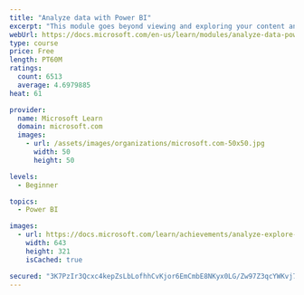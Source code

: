 ```yaml
---
title: "Analyze data with Power BI"
excerpt: "This module goes beyond viewing and exploring your content and explains how to interact with it by working with reports and dashboards to uncover and share new business insights."
webUrl: https://docs.microsoft.com/en-us/learn/modules/analyze-data-power-bi/
type: course
price: Free
length: PT60M
ratings:
  count: 6513
  average: 4.6979885
heat: 61

provider:
  name: Microsoft Learn
  domain: microsoft.com
  images:
    - url: /assets/images/organizations/microsoft.com-50x50.jpg
      width: 50
      height: 50

levels:
  - Beginner

topics:
  - Power BI

images:
  - url: https://docs.microsoft.com/learn/achievements/analyze-explore-data-power-bi-social.png
    width: 643
    height: 321
    isCached: true

secured: "3K7PzIr3Qcxc4kepZsLbLofhhCvKjor6EmCmbE8NKyx0LG/Zw97Z3qcYWKvj7ZZiZqySqONU26jtiy0gGNHlVr1FYpNYRe6yOs7P4iL2t/SardixKIVUF7Knlf5Q4ZlzCsZS+pSzJ6aOLMZA4l2v7p8zYFdTIHPnQgNqwhGidTTdsvvVWxfGDG3NuttnLM+1mA7vAGjILtZjoJcCu3K5aut5HLqg0e8HGD0pZfs0zuA/2fm8qjFC7xVcQgbaqm85+eiYLaii3EjTJlZs4eavfevH3SiXg4wqCcPj6aPckmuqdD3vPdrnMC9kZv90jdVNQSGCVWYidfxEjohEJ41fF7SYDFlxexWH/PHJWE6YGxV3t2zJKABt5nqZHb4sUoR/XYRwb9eO0TuiCCNofu6ApyaNtbha6QBuzUcrQLxUS0A=;WTb4HTVrb1f1IQZ6a65y8g=="
---
```


